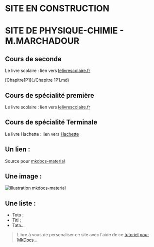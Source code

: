 # SITE EN CONSTRUCTION

# SITE DE PHYSIQUE-CHIMIE - M.MARCHADOUR
## Cours de seconde
Le livre scolaire : lien vers [lelivrescolaire.fr](https://www.lelivrescolaire.fr/manuels/physique-chimie-2de-2019)

[Chapitre1P1](./Chapitre 1P1.md)


## Cours de spécialité première
Le livre scolaire : lien vers [lelivrescolaire.fr](https://www.lelivrescolaire.fr/manuels/physique-chimie-1re-2019)

## Cours de spécialité Terminale
Le livre Hachette : lien vers [Hachette](https://www.calameo.com/read/004822953d3b7e905dd8f?authid=uB1V9Ecfgy00)

## Un lien :
Source pour [mkdocs-material](https://squidfunk.github.io/mkdocs-material/)

## Une image :
![illustration mkdocs-material](https://squidfunk.github.io/mkdocs-material/assets/images/illustration.png)

## Une liste :
- Toto ;
- Titi ;
- Tata...

> Libre à vous de personaliser ce site avec l'aide de ce [tutoriel pour MkDocs](https://github.com/ericECmorlaix/adn-Tutoriel_site_web)...
